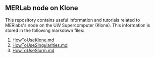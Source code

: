 ## MERLab node on Klone

This repository contains useful information and tutorials related to MERlabs's node on the UW Supercomputer (Klone).
This information is stored in the following markdown files:

1. [HowToUseKlone.md](HowToUseKlone.md)
2. [HowToUseSingularities.md](HowToUseSingularities.md)
3. [HowToUseSlurm.md](https://github.com/merlab-uw/Klone/blob/main/HowToUseSlurm.md)

